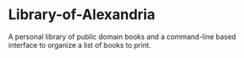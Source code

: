 # Library-of-Alexandria
A personal library of public domain books and a command-line based interface to organize a list of books to print.
